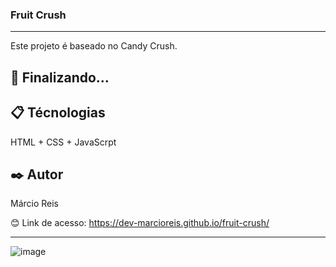 ### Fruit Crush

---

Este projeto é baseado no Candy Crush.

## 🚀 Finalizando...

## 📋 Técnologias
HTML + CSS + JavaScrpt

## ✒️ Autor
Márcio Reis

😊 Link de acesso: https://dev-marcioreis.github.io/fruit-crush/

---
![image](https://user-images.githubusercontent.com/122680054/232103691-6fe13404-bdf8-469e-b20a-1475df055f80.png)

